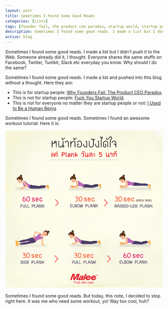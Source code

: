 ```yaml
---
layout: post
title: Sometimes I Found Some Good Reads
categories: [lists]
tags: [founder fail, the product ceo paradox, startup world, startup people, human being, plank, 4 minutes of hell, tutorial, workout]
description: Sometimes I found some good reads. I made a list but I don't push it to the Web. People already did it, I thought. Everybody shares the same stuffs on Facebook, Twitter, Tumblr, Slack etc. Why should I do the same?
active: blog
---
```



Sometimes I found some good reads. I made a list but I didn't push it to the Web. Someone already did it, I thought. Everyone shares the same stuffs on Facebook, Twitter, Tumblr, Slack etc everyday you know. Why should I do the same?
<!--more-->
Sometimes I found some good reads. I made a list and pushed into this blog without a thought. Here they are:

* This is for startup people: [Why Founders Fail: The Product CEO Paradox](http://techcrunch.com/2013/08/10/why-founders-fail-the-product-ceo-paradox/ "Why Founders Fail: The Product CEO Paradox").
* This is not for startup people: [Fuck You Startup World](https://medium.com/@shemag8/fuck-you-startup-world-ab6cc72fad0e#.u301ckwcl "Fuck You Startup World").
* This is not for everyone no matter they are startup people or not: [I Used to Be a Human Being](http://nymag.com/selectall/2016/09/andrew-sullivan-technology-almost-killed-me.html "I Used to Be a Human Being").

Sometimes I found some good reads. Sometimes I found an awesome workout tutorial. Here it is:

![4 Ninutes of Hell](/public/uploads/images/2016-10-14-sometimes-I-found-some-good-reads-01.gif "4 Ninutes of Hell")

Sometimes I found some good reads. But today, this note, I decided to stop right here. It was me who need some workout, yo! Way too cool, huh?

